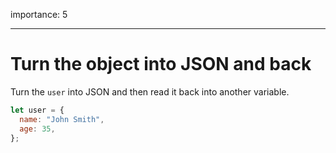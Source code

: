 importance: 5

---

# Turn the object into JSON and back

Turn the `user` into JSON and then read it back into another variable.

```js
let user = {
  name: "John Smith",
  age: 35,
};
```
